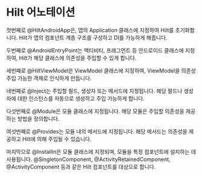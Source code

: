 # Hilt 어노테이션
첫번째로 @HiltAndroidApp은, 앱의 Application 클래스에 지정하여 Hilt를 초기화합니다. Hilt가 앱의 컴포넌트 계층 구조를 구성하고 DI를 가능하게 해줍니다.<br>

두번째로 @AndroidEntryPoint는 액티비티, 프래그먼트 등 안드로이드 클래스에 지정하여, Hilt가 해당 클래스에 의존성을 주입할 수 있게 합니다.<br>

세번째로 @HiltViewModel은 ViewModel 클래스에 지정하여, ViewModel을 의존성 주입 가능한 객체로 인식하게 만듭니다.<br>

네번째로 @Inject는 주입할 필드, 생성자 또는 메서드에 지정됩니다. 해당 필드나 생성자에 대한 인스턴스를 자동으로 생성하고 주입 가능하게 합니다.<br>

다섯번째로 @Module은 모듈 클래스에 지정됩니다. 해당 모듈은 주입할 의존성을 제공하는 방법을 정의합니다.<br>

여섯번째로 @Provides는 모듈 내의 메서드에 지정됩니다. 해당 메서드는 의존성을 제공하고 Hilt에 의해 주입될 수 있습니다.<br>

마지막으로 @InstallIn은 모듈 클래스에 지정되며, 모듈을 특정 컴포넌트에 설치하는 데 사용됩니다. @SingletonComponent, @ActivityRetainedComponent, @ActivityComponent 등과 같은 Hilt 컴포넌트를 대상으로 합니다.

